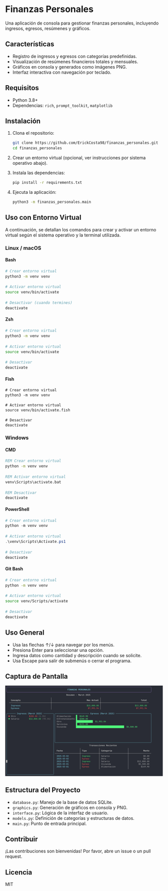 # Finanzas Personales

Una aplicación de consola para gestionar finanzas personales, incluyendo ingresos, egresos, resúmenes y gráficos.

## Características

- Registro de ingresos y egresos con categorías predefinidas.
- Visualización de resúmenes financieros totales y mensuales.
- Gráficos en consola y generados como imágenes PNG.
- Interfaz interactiva con navegación por teclado.

## Requisitos

- Python 3.8+
- Dependencias: `rich`, `prompt_toolkit`, `matplotlib`

## Instalación

1. Clona el repositorio:

   ```bash
   git clone https://github.com/ErickCosta98/finanzas_personales.git
   cd finanzas_personales
   ```

2. Crear un entorno virtual (opcional, ver instrucciones por sistema operativo abajo).

3. Instala las dependencias:

   ```bash
   pip install -r requirements.txt
   ```

4. Ejecuta la aplicación:

   ```bash
   python3 -m finanzas_personales.main
   ```

## Uso con Entorno Virtual

A continuación, se detallan los comandos para crear y activar un entorno virtual según el sistema operativo y la terminal utilizada.

### Linux / macOS

#### Bash
```bash
# Crear entorno virtual
python3 -m venv venv

# Activar entorno virtual
source venv/bin/activate

# Desactivar (cuando termines)
deactivate
```

#### Zsh
```zsh
# Crear entorno virtual
python3 -m venv venv

# Activar entorno virtual
source venv/bin/activate

# Desactivar
deactivate
```

#### Fish
```fish
# Crear entorno virtual
python3 -m venv venv

# Activar entorno virtual
source venv/bin/activate.fish

# Desactivar
deactivate
```

### Windows

#### CMD
```cmd
REM Crear entorno virtual
python -m venv venv

REM Activar entorno virtual
venv\Scripts\activate.bat

REM Desactivar
deactivate
```

#### PowerShell
```powershell
# Crear entorno virtual
python -m venv venv

# Activar entorno virtual
.\venv\Scripts\Activate.ps1

# Desactivar
deactivate
```

#### Git Bash
```bash
# Crear entorno virtual
python -m venv venv

# Activar entorno virtual
source venv/Scripts/activate

# Desactivar
deactivate
```

## Uso General

- Usa las flechas ↑/↓ para navegar por los menús.
- Presiona Enter para seleccionar una opción.
- Ingresa datos como cantidad y descripción cuando se solicite.
- Usa Escape para salir de submenús o cerrar el programa.

## Captura de Pantalla

![Menú Principal](menu_principal.png)

## Estructura del Proyecto

- `database.py`: Manejo de la base de datos SQLite.
- `graphics.py`: Generación de gráficos en consola y PNG.
- `interface.py`: Lógica de la interfaz de usuario.
- `models.py`: Definición de categorías y estructuras de datos.
- `main.py`: Punto de entrada principal.

## Contribuir
¡Las contribuciones son bienvenidas! Por favor, abre un issue o un pull request.

## Licencia

MIT
